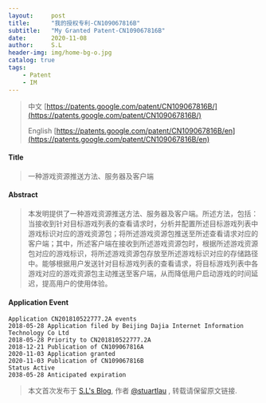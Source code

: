 ```yaml
---
layout:     post
title:      "我的授权专利-CN109067816B"
subtitle:   "My Granted Patent-CN109067816B"
date:       2020-11-08
author:     S.L
header-img: img/home-bg-o.jpg
catalog: true
tags:
    - Patent
    - IM
---
```

> 中文 [https://patents.google.com/patent/CN109067816B/](https://patents.google.com/patent/CN109067816B/)
>
> English [https://patents.google.com/patent/CN109067816B/en](https://patents.google.com/patent/CN109067816B/en)

#### Title
> 一种游戏资源推送方法、服务器及客户端




#### Abstract
> 本发明提供了一种游戏资源推送方法、服务器及客户端。所述方法，包括：当接收到针对目标游戏列表的查看请求时，分析并配置所述目标游戏列表中游戏标识对应的游戏资源包；将所述游戏资源包推送至所述查看请求对应的客户端；其中，所述客户端在接收到所述游戏资源包时，根据所述游戏资源包对应的游戏标识，将所述游戏资源包存放至所述游戏标识对应的存储路径中。能够根据用户发送针对目标游戏列表的查看请求，将目标游戏列表中各游戏对应的游戏资源包主动推送至客户端，从而降低用户启动游戏的时间延迟，提高用户的使用体验。




#### Application Event
```
Application CN201810522777.2A events 
2018-05-28 Application filed by Beijing Dajia Internet Information Technology Co Ltd
2018-05-28 Priority to CN201810522777.2A
2018-12-21 Publication of CN109067816A
2020-11-03 Application granted
2020-11-03 Publication of CN109067816B
Status Active
2038-05-28 Anticipated expiration
```
> 本文首次发布于 [S.L's Blog](http://elsef.com), 作者 [@stuartlau](http://github.com/stuartlau) ,
转载请保留原文链接.
